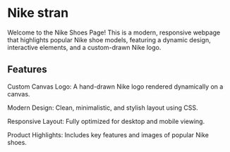 <h1> Nike stran </h1>


Welcome to the Nike Shoes Page! This is a modern, responsive webpage that highlights popular Nike shoe models, featuring a dynamic design, interactive elements, and a custom-drawn Nike logo.

<h2>Features</h2>
Custom Canvas Logo: A hand-drawn Nike logo rendered dynamically on a canvas.

Modern Design: Clean, minimalistic, and stylish layout using CSS.

Responsive Layout: Fully optimized for desktop and mobile viewing.

Product Highlights: Includes key features and images of popular Nike shoes.
